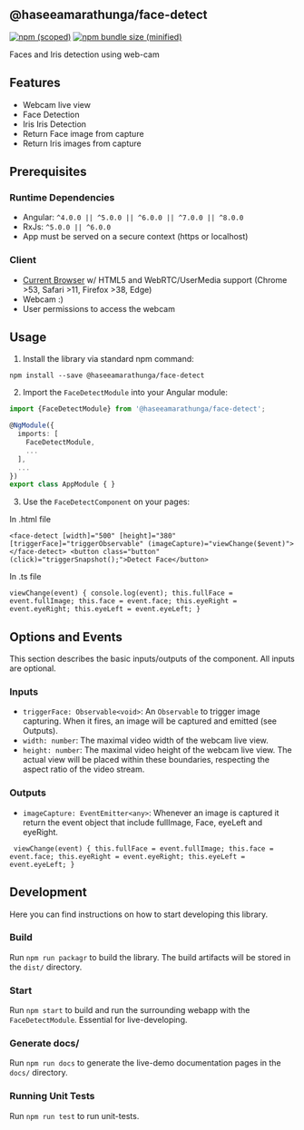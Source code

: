 ## @haseeamarathunga/face-detect

[![npm (scoped)](https://img.shields.io/npm/v/@bamblehorse/tiny.svg)](https://www.npmjs.com/package/@haseeamarathunga/face-detect)
[![npm bundle size (minified)](https://img.shields.io/bundlephobia/min/@bamblehorse/tiny.svg)](https://www.npmjs.com/package/@haseeamarathunga/face-detect)

Faces and Iris detection using web-cam

## Features
* Webcam live view
* Face Detection
* Iris Iris Detection
* Return Face image from capture
* Return Iris images from capture


## Prerequisites

### Runtime Dependencies
* Angular: `^4.0.0 || ^5.0.0 || ^6.0.0 || ^7.0.0 || ^8.0.0`
* RxJs: `^5.0.0 || ^6.0.0`
* App must be served on a secure context (https or localhost)

### Client
* [Current Browser](https://developer.mozilla.org/en-US/docs/Web/API/MediaDevices/getUserMedia#Browser_compatibility) w/ HTML5 and WebRTC/UserMedia support (Chrome >53, Safari >11, Firefox >38, Edge)
* Webcam :)
* User permissions to access the webcam

## Usage
1) Install the library via standard npm command:

`npm install --save @haseeamarathunga/face-detect`

2) Import the `FaceDetectModule` into your Angular module:

```typescript
import {FaceDetectModule} from '@haseeamarathunga/face-detect';

@NgModule({
  imports: [
    FaceDetectModule,
    ...
  ],
  ...
})
export class AppModule { }
```

3) Use the `FaceDetectComponent` on your pages:

In .html file

`<face-detect [width]="500" [height]="380" [triggerFace]="triggerObservable"
                  (imageCapture)="viewChange($event)"></face-detect>
     <button class="button" (click)="triggerSnapshot();">Detect Face</button>`

In .ts file

`
 viewChange(event) {
    console.log(event);
    this.fullFace = event.fullImage;
    this.face = event.face;
    this.eyeRight = event.eyeRight;
    this.eyeLeft = event.eyeLeft;
  }
  `
## Options and Events
This section describes the basic inputs/outputs of the component. All inputs are optional.
### Inputs
* `triggerFace: Observable<void>`: An `Observable` to trigger image capturing. When it fires, an image will be captured and emitted (see Outputs).
* `width: number`: The maximal video width of the webcam live view.
* `height: number`: The maximal video height of the webcam live view. The actual view will be placed within these boundaries, respecting the aspect ratio of the video stream.

### Outputs
* `imageCapture: EventEmitter<any>`: Whenever an image is captured it return the event object that include fullImage, Face, eyeLeft and eyeRight.

` 
viewChange(event) {
     this.fullFace = event.fullImage;
     this.face = event.face;
     this.eyeRight = event.eyeRight;
     this.eyeLeft = event.eyeLeft;
  }
`

## Development
Here you can find instructions on how to start developing this library.

### Build
Run `npm run packagr` to build the library. The build artifacts will be stored in the `dist/` directory.

### Start
Run `npm start` to build and run the surrounding webapp with the `FaceDetectModule`. Essential for live-developing.

### Generate docs/
Run `npm run docs` to generate the live-demo documentation pages in the `docs/` directory.

### Running Unit Tests
Run `npm run test` to run unit-tests.
